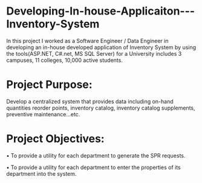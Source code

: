 # Developing-In-house-Applicaiton---Inventory-System
In this project I worked as a Software Engineer / Data Engineer in developing an in-house developed application of Inventory System by using the tools(ASP.NET, C#.net, MS SQL Server) for a University includes 3 campuses, 11 colleges, 10,000 active students.
# Project Purpose:
Develop a centralized system that provides data including on-hand quantities reorder points, inventory catalog, inventory catalog supplements, preventive maintenance...etc. 
# Project Objectives:
•	To provide a utility for each department to generate the SPR requests.

•	To provide a utility for each department to enter the properties of its department into the system.

